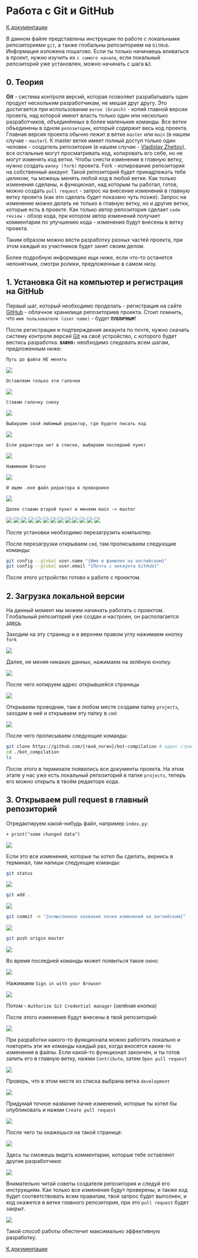 # Работа с Git и GitHub

[К документации](/docs/README.md)

В данном файле представлены инструкции по работе с локальными репозиториями `git`, а также глобальны репозиторием на `GitHub`. Информация изложена пошагово. Если ты только начинаешь вливаться в проект, нужно изучить их `с самого начала`, если локальный репозиторий уже установлен, можно начинать с шага `№3`.

## 0. Теория

<b>Git</b> - система контроля версий, которая позволяет разрабатывать один продукт нескольким разработчикам, не мешая друг другу. Это достигается при использовании `веток (branch)` - копий главной версии проекта, над которой имеют власть только один или несколько разработчиков, объединённых в более маленькие команды. Все ветки объединены в одном `репозитории`, который содержит весь код проекта. Главная версия проекта обычно лежит в ветке `master` или `main` (в нашем случае - `master`). К master ветке имеет полный доступ только один человек - создатель репозитория (в нашем случае - [Vladislav Zheltov](https://github.com/vladzheltov1)), все остальные могут просматривать код, копировать его себе, но не могут изменять код ветки. Чтобы снести изменения в главную ветку, нужно создать `вилку (fork)` проекта. Fork - копирование репозитория на собственный аккаунт. Такой репозиторий будет принадлежать тебе целиком, ты можешь менять любой код в любой ветке. Как только изменения сделаны, и функционал, над которым ты работал, готов, можно создать `pull request` - запрос на внесение изменений в главную ветку проекта (как это сделать будет показано чуть позже). Запрос на изменение можно делать не только в главную ветку, но и другие ветки, которые есть в проекте. Как только автор репозитория сделает `code review` - обзор кода, при котором автор изменений получает комментарии по улучшению кода - изменения будут внесены в ветку проекта.

Таким образом можно вести разработку разных частей проекта, при этом каждый из участников будет занят своим делом.

Более подробную информацию ищи ниже, если что-то останется непонятным, смотри ролики, предложенные в самом низу.


## 1. Установка Git на компьютер и регистрация на GitHub

Первый шаг, который необходимо проделать - регистрация на сайте [GitHub](https://github.com) - облачное хранилище репозиториев проекта. Стоит помнить, что `имя пользователя (user name)` - будет <b>`ПУБЛИЧНЫМ`</b>!

После регистрации и подтверждения аккаунта по почте, нужно скачать систему контроля версий [Git](https://git-scm.com/downloads) на своё устройство, с которого будет вестись разработка. <b>`ВАЖНО:`</b> необходимо следовать всем шагам, предложенным ниже:

`Путь до файла НЕ менять`

<img src="static/images/git/setup1.jpg"/>

`Оставляем только эти галочки`

<img src="static/images/git/setup2.jpg"/>

`Ставим галочку снизу`

<img src="static/images/git/setup3.jpg"/>

`Выбираем свой любимый редактор, где будете писать код`

<img src="static/images/git/setup4.jpg"/>

`Если редактора нет в списке, выбираем последний пункт`

<img src="static/images/git/setup5.jpg"/>

`Нажимаем Browse`

<img src="static/images/git/setup6.jpg"/>

`И ищем .exe файл редактора в проводнике`

<img src="static/images/git/setup7.jpg"/>

`Далее ставим второй пункт и меняем main -> master`

<img src="static/images/git/setup8.jpg"/>

<img src="static/images/git/setup9.jpg"/>

<img src="static/images/git/setup10.jpg"/>

<img src="static/images/git/setup11.jpg"/>

<img src="static/images/git/setup12.jpg"/>

<img src="static/images/git/setup13.jpg"/>

<img src="static/images/git/setup14.jpg"/>

<img src="static/images/git/setup15.jpg"/>

<img src="static/images/git/setup16.jpg"/>

<img src="static/images/git/setup17.jpg"/>

<img src="static/images/git/setup18.jpg"/>

<img src="static/images/git/setup19.jpg"/>

<img src="static/images/git/setup20.jpg"/>

После установки необходимо перезагрузить компьютер.

После перезагрузки открываем `cmd`, там прописываем следующие команды:

```bash
git config --global user.name "{Имя и фамилия на английском}"
git config --global user.email "{Почта с аккаунта GitHub}"
```

После этого устройство готово к работе с проектом.

## 2. Загрузка локальной версии

На данный момент мы можем начинать работать с проектом. Глобальный репозиторий уже создан и настроен, он располагается [здесь](https://github.com/vladzheltov1/bot-compilation).

Заходим на эту страницу и в верхнем правом углу нажимаем кнопку `fork`

<img src="static/images/git/fork1.jpg"/>

Далее, не меняя никаких данных, нажимаем на зелёную кнопку.

<img src="static/images/git/fork2.jpg"/>

После чего копируем адрес открывшейся страницы

<img src="static/images/git/fork3.jpg"/>

Открываем проводник, там в любом месте создаем папку `projects`, заходим в неё и открываем эту папку в `cmd`:

<img src="static/images/git/open1.jpg"/>

После чего прописываем следующие команды:

```bash
git clone https://github.com/{твой_логин}/bot-compilation # адрес страницы
cd ./bot_compilation
ls
```

После этого в терминале появились все документы проекта. На этом этапе у нас уже есть локальный репозиторий в папке `projects`, теперь его можно открыть в твоём редакторе кода.

## 3. Открываем pull request в главный репозиторий

Отредактируем какой-нибудь файл, например `index.py`:

`+ print("some changed data")`

<img src="static/images/git/update1.jpg"/>

Если это все изменения, которые ты хотел бы сделать, вернись в терминал, там напиши следующие команды:

```bash
git status
```

<img src="static/images/git/update2.jpg"/>

```bash
git add .
```

<img src="static/images/git/update3.jpg"/>

```bash
git commit -m "{осмысленное название пачки изменений на английском}"
```

<img src="static/images/git/update4.jpg"/>

```bash
git push origin master
```

<img src="static/images/git/update5.jpg"/>

Во время последней команды может появиться такое окно:

<img src="static/images/git/connect1.jpg"/>

Нажимаем `Sign in with your Browser`

<img src="static/images/git/connect2.jpg"/>

Потом - `Authorize Git Credential manager` (зелёная кнопка)

После этого изменения будут внесены в твой репозиторий:

<img src="static/images/git/update6.jpg"/>

При разработки какого-то функционала можно работать локально и повторять эти же команды каждый раз, когда вносятся какие-то изменения в файлы. Если какой-то функционал закончен, и ты готов залить его в главную ветку, нажми `Contribute`, затем `Open pull request`

<img src="static/images/git/push1.jpg"/>

Проверь, что в этом месте из списка выбрана ветка `development`

<img src="static/images/git/push2.jpg"/>

Придумай точное название пачке изменений, которые ты хотел бы опубликовать и нажми `Create pull request`

<img src="static/images/git/push3.jpg"/>

После чего ты окажешься на такой странице:

<img src="static/images/git/push4.jpg"/>

Здесь ты сможешь видеть комментарии, которые тебе оставляют другие разработчики:

<img src="static/images/git/push5.jpg"/>

Внимательно читай советы создателя репозитория и следуй его инструкциям. Как только все изменения будут проверены, и также код будет соответствовать всем правилам, твой запрос будет выполнен, и код окажется в ветке главного репозитория, при это `pull request` будет закрыт.

<img src="static/images/git/push6.jpg"/>

Такой способ работы обеспечит максимально эффективную разработку.

[К документации](/docs/README.md)